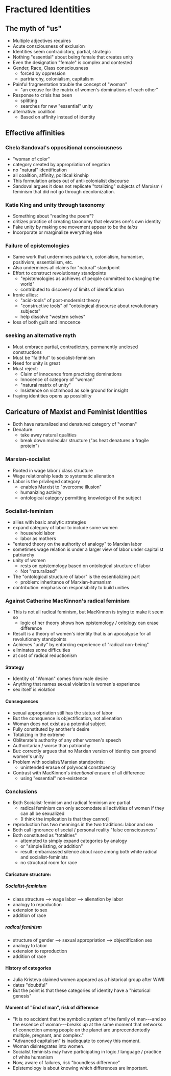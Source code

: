 # Fractured Identities

## The myth of "us"
* Multiple adjectives requires
* Acute consciousness of exclusion
* Identities seem contradictory, partial, strategic
* Nothing "essential" about being female that creates unity
* Even the designation "female" is complex and contested
* Gender, Race, Class consciousness 
  * forced by oppression
  * partriarchy, colonialism, capitalism
* Painful fragmentation trouble the concept of "woman"
  * "an excuse for the matrix of women's dominations of each other"
* Response to crisis has been
  * splitting
  * searches for new "essential" unity
* alternative: coalition  
  * Based on affinity instead of identity

## Effective affinities

### Chela Sandoval's oppositional consciousness
* "woman of color"
* category created by appropriation of negation
* no "natural" identification
* all coalition, affinity, political kinship
* This formulation arises out of anti-colonialist discourse
* Sandoval argues it does not replicate "totalizing" subjects of Marxism / feminism that did not go through decolonization.

### Katie King and unity through taxonomy
* Something about "reading the poem"?
* critizes practice of creating taxonomy that elevates one's own identity
* Fake unity by making one movement appear to be the _telos_
* Incorporate or marginalize everything else

### Failure of epistemologies
* Same work that undermines patriarch, colonialism, humanism, positivism, essentialism, etc.
* Also undermines all claims for "natural" standpoint
* Effort to construct revolutionary standpoints
  * "epistemologies as achieves of people committed to changing the world"
  * contributed to discovery of limits of identification
* Ironic allies:
  * "acid-tools" of post-modernist theory
  * "constructive tools" of "ontological discourse about revolutionary subjects"
  * help dissolve "western selves"
* loss of both guilt and innocence

### seeking an alternative myth
* Must embrace partial, contradictory, permanently unclosed constructions
* Must be "faithful" to socialist-feminism
* Need for unity is great
* Must reject:
  * Claim of innocence from practicing dominations
  * Innocence of category of "woman"
  * "natural matrix of unity"
  * Insistence on victimhood as sole ground for insight
* fraying identities opens up possibility

## Caricature of Maxist and Feminist Identities
* Both have naturalized and denatured category of "woman"
* Denature:
  * take away natural qualities
  * break down molecular structure ("as heat denatures a fragile protein")

### Marxian-socialist
* Rooted in wage labor / class structure
* Wage relationship leads to systematic alienation
* Labor is the privileged category
  * enables Marxist to "overcome illusion"
  * humanizing activity
  * ontological category permitting knowledge of the subject

### Socialist-feminism
* allies with basic analytic strategies
* expand category of labor to include some women
  * household labor
  * labor as mothers
* "entered theory on the authority of analogy" to Marxian labor
* sometimes wage relation is under a larger view of labor under capitalist patriarchy
* unity of women 
  * rests on epistemology based on ontological structure of labor
  * Not "naturalized"
* The "ontological structure of labor" is the essentializing part
  * problem: inheritance of Marxian-humanism
* contribution: emphasis on responsibility to build unities

### Against Catherine MacKinnon's radical feminism
* This is not all radical feminism, but MacKinnon is trying to make it seem so
  * logic of her theory shows how epistemology / ontology can erase difference
* Result is a theory of women's identity that is an apocalypse for all revolutionary standpoints
* Achieves "unity" by enforcing experience of "radical non-being"
* eliminates some difficulties
* at cost of radical reductionism

#### Strategy
* Identity of "Woman" comes from male desire
* Anything that names sexual violation is women's experience
* sex itself is violation

#### Consequences
* sexual appropriation still has the status of labor
* But the consquence is objectification, not alienation
* Woman does not exist as a potential subject
* Fully constituted by another's desire
* Totalizing in the extreme
* Obliterate's authority of any other women's speech
* Authoritarian / worse than patriarchy 
* But: correctly argues that no Marxian version of identity can ground women's unity
* Problem with socialist/Marxian standpoints:
  * unintended erasue of polyvocal constituency
* Contrast with MacKinnon's _intentional_ erasure of all difference
  * using "essential" non-existence

### Conclusions

* Both Socialist-feminism and radical feminism are partial
  * radical feminism can only accomodate all activities of women if they can all be sexualized
  * [I think the implication is that they cannot]
* reproduction has two meanings in the two traditions: labor and sex
* Both call ignorance of social / personal reality "false consciousness"
* Both constituted as "totalities"
  * attempted to simply expand categories by analogy
  * or "simple listing, or addition"
  * result: embarrassed silence about race among both white radical and socialist-feminists
  * no structural room for race

#### Caricature structure:
##### Socialist-feminism
* class structure --> wage labor --> alienation by labor
* analogy to repoduction
* extension to sex
* addition of race

##### radical feminism
* structure of gender --> sexual appropriation --> objectification sex
* analogy to labor
* extension to reproduction
* addition of race

#### History of categories
* Julia Kristeva claimed women appeared as a historical group after WWII
* dates "doubtful"
* But the point is that these categories of identity have a "historical genesis"

#### Moment of "End of man", risk of difference
* "It is no accident that the symbolic system of the family of man---and so the essence of woman---breaks up at the same moment that networks of connection among people on the planet are unprecendentedly multiple, pregnant, and complex."
* "Advanced capitalism" is inadequate to convey this moment.
* Woman disintegrates into women.
* Socialist feminists may have participating in logic / language / practice of white humanism
* Now, aware of failures, risk "boundless difference"
* Epistemology is about knowing which differences are important.
